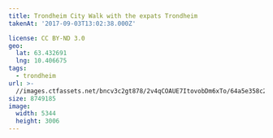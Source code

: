 ```yaml
---
title: Trondheim City Walk with the expats Trondheim
takenAt: '2017-09-03T13:02:38.000Z'

license: CC BY-ND 3.0
geo:
  lat: 63.432691
  lng: 10.406675
tags:
  - trondheim
url: >-
  //images.ctfassets.net/bncv3c2gt878/2v4qCOAUE7ItovobDm6xTo/64a5e358c26d6bc2094c870c8211dfb3/trondheim-city-walk-with-the-expats-trondheim_36200222753_o
size: 8749185
image:
  width: 5344
  height: 3006
---
```


